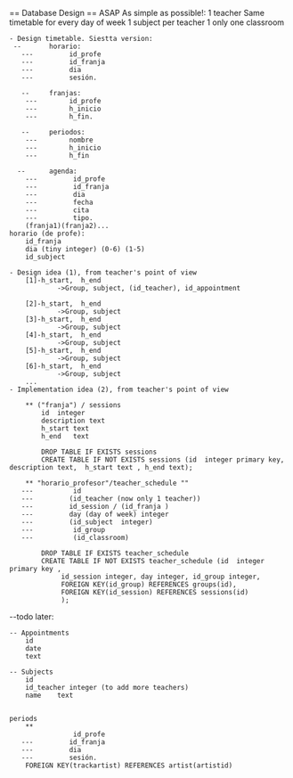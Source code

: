 == Database Design ==
    ASAP
    As simple as possible!:
        1 teacher
        Same timetable for every day of week
        1 subject per teacher
        1 only one classroom

    - Design timetable. Siestta version:
     --       horario:
       ---         id_profe
       ---         id_franja
       ---         dia
       ---         sesión.

       --     franjas:
        ---        id_profe
        ---        h_inicio
        ---        h_fin.

       --     periodos:
        ---        nombre
        ---        h_inicio
        ---        h_fin

      --      agenda:
        ---         id_profe
        ---         id_franja
        ---         dia
        ---         fecha
        ---         cita
        ---         tipo.
        (franja1)(franja2)...
    horario (de profe):
        id_franja
        dia (tiny integer) (0-6) (1-5)
        id_subject

    - Design idea (1), from teacher's point of view
        [1]-h_start,  h_end
                ->Group, subject, (id_teacher), id_appointment

        [2]-h_start,  h_end
                ->Group, subject
        [3]-h_start,  h_end
                ->Group, subject
        [4]-h_start,  h_end
                ->Group, subject
        [5]-h_start,  h_end
                ->Group, subject
        [6]-h_start,  h_end
                ->Group, subject
        ...
    - Implementation idea (2), from teacher's point of view

        ** ("franja") / sessions
            id  integer
            description text
            h_start text
            h_end   text

            DROP TABLE IF EXISTS sessions
            CREATE TABLE IF NOT EXISTS sessions (id  integer primary key, description text,  h_start text , h_end text);

        ** "horario_profesor"/teacher_schedule ""
       ---          id
       ---         (id_teacher (now only 1 teacher))
       ---         id_session / (id_franja )
       ---         day (day of week) integer
       ---         (id_subject  integer)
       ---          id_group
       ---          (id_classroom)

            DROP TABLE IF EXISTS teacher_schedule
            CREATE TABLE IF NOT EXISTS teacher_schedule (id  integer primary key ,
                 id_session integer, day integer, id_group integer,
                 FOREIGN KEY(id_group) REFERENCES groups(id),
                 FOREIGN KEY(id_session) REFERENCES sessions(id)
                 );


--todo later:


    -- Appointments
        id
        date
        text

    -- Subjects
        id
        id_teacher integer (to add more teachers)
        name    text


    periods
        **
                    id_profe
       ---         id_franja
       ---         dia
       ---         sesión.
        FOREIGN KEY(trackartist) REFERENCES artist(artistid)

